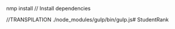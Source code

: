 

nmp install // Install dependencies


//TRANSPILATION
./node_modules/gulp/bin/gulp.js# StudentRank

